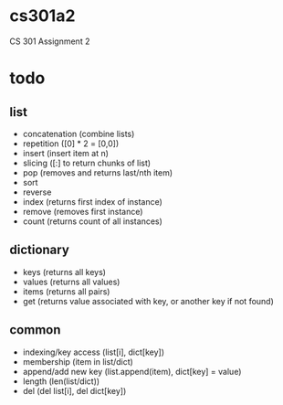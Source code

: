 # cs301a2
CS 301 Assignment 2

# todo

## list

* concatenation (combine lists)
* repetition (\[0\] * 2 = \[0,0\])
* insert (insert item at n)
* slicing (\[:\] to return chunks of list)
* pop (removes and returns last/nth item)
* sort
* reverse
* index (returns first index of instance)
* remove (removes first instance)
* count (returns count of all instances)

## dictionary

* keys (returns all keys)
* values (returns all values)
* items (returns all pairs)
* get (returns value associated with key, or another key if not found)

## common

* indexing/key access (list\[i\], dict\[key\])
* membership (item in list/dict)
* append/add new key (list.append(item), dict\[key\] = value)
* length (len(list/dict))
* del (del list\[i\], del dict\[key\])
